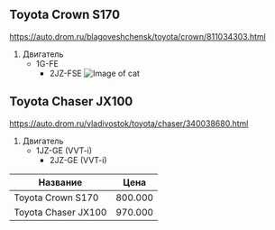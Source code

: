 ## Toyota Crown S170
<https://auto.drom.ru/blagoveshchensk/toyota/crown/811034303.html>
1. Двигатель 
   - 1G-FE
	 - 2JZ-FSE
![Image of cat](https://github.com/blademoon/Markdown/blob/main/Picture/cat.jpg)
    
## Toyota Chaser JX100
<https://auto.drom.ru/vladivostok/toyota/chaser/340038680.html>
1. Двигатель 
   - 1JZ-GE (VVT-i)
	 - 2JZ-GE (VVT-i) 



Название| Цена
------------ | -------------
Toyota Crown S170| 800.000
Toyota Chaser JX100| 970.000
